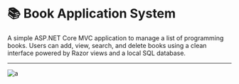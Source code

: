# 📚 Book Application System

A simple ASP.NET Core MVC application to manage a list of programming books. Users can add, view, search, and delete books using a clean interface powered by Razor views and a local SQL database.

---

![a](https://github.com/user-attachments/assets/c7e90ae1-2580-4c50-8012-a84bb2bacd0e)
